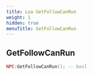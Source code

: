 ```yaml
---
title: Lua GetFollowCanRun
weight: 1
hidden: true
menuTitle: GetFollowCanRun
---
```

## GetFollowCanRun
```lua
NPC:GetFollowCanRun(); -- bool
```